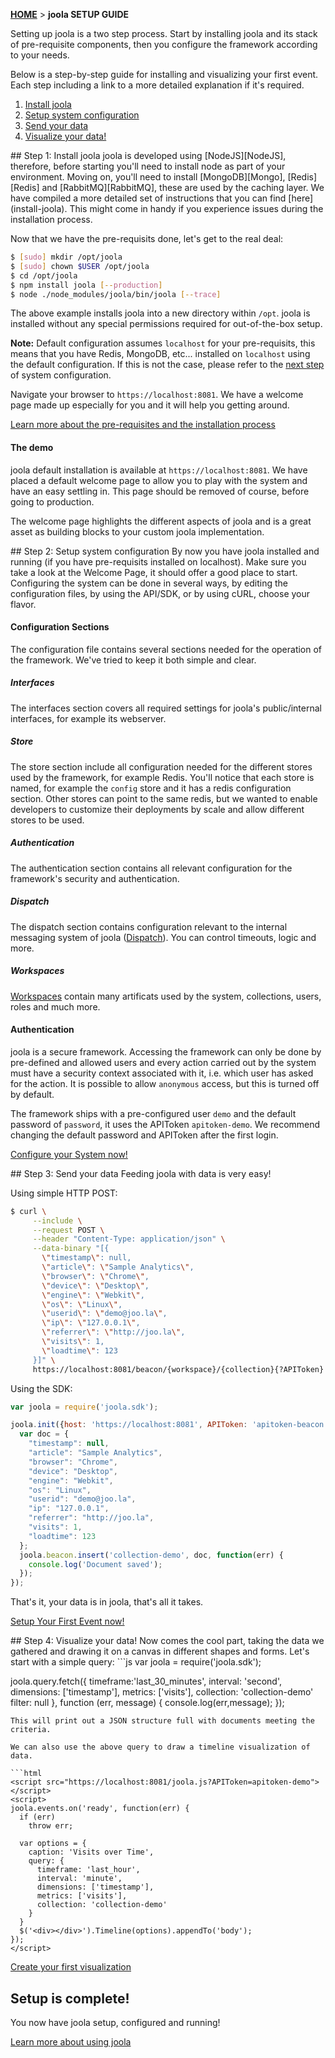 [**HOME**](Home) > **joola SETUP GUIDE**

Setting up joola is a two step process. Start by installing joola and its stack of pre-requisite components, then you configure the framework according to your needs.
 
Below is a step-by-step guide for installing and visualizing your first event. Each step including a link to a more detailed explanation if it's required. 

1. [Install joola](#step1)
2. [Setup system configuration](#step2)
3. [Send your data](#step3)
4. [Visualize your data!](#step4)

<a name="step1" />
## Step 1: Install joola
joola is developed using [NodeJS][NodeJS], therefore, before starting you'll need to install node as part of your environment.
Moving on, you'll need to install [MongoDB][Mongo], [Redis][Redis] and [RabbitMQ][RabbitMQ], these are used by the caching layer.
We have compiled a more detailed set of instructions that you can find [here](install-joola). This might come in handy if you experience issues during the installation process.

Now that we have the pre-requisits done, let's get to the real deal:
```bash
$ [sudo] mkdir /opt/joola
$ [sudo] chown $USER /opt/joola
$ cd /opt/joola
$ npm install joola [--production]
$ node ./node_modules/joola/bin/joola [--trace]
```

The above example installs joola into a new directory within `/opt`. joola is installed without any special permissions required for out-of-the-box setup.

**Note:** Default configuration assumes `localhost` for your pre-requisits, this means that you have Redis, MongoDB, etc... installed on `localhost` using the default configuration.
If this is not the case, please refer to the [next step](#step-2-setup-system-configuration) of system configuration.

Navigate your browser to `https://localhost:8081`. We have a welcome page made up especially for you and it will help you getting around.

[Learn more about the pre-requisites and the installation process](install-joola)

#### The demo
joola default installation is available at `https://localhost:8081`. We have placed a default welcome page to allow you to play with the system and have an easy settling in.
 This page should be removed of course, before going to production.

The welcome page highlights the different aspects of joola and is a great asset as building blocks to your 
custom joola implementation.

<a name="step2" />
## Step 2: Setup system configuration
By now you have joola installed and running (if you have pre-requisits installed on localhost).
Make sure you take a look at the Welcome Page, it should offer a good place to start.
Configuring the system can be done in several ways, by editing the configuration files, by using the API/SDK, or by using cURL, choose your flavor.

#### Configuration Sections
The configuration file contains several sections needed for the operation of the framework. We've tried to keep it both simple and clear.

##### Interfaces
The interfaces section covers all required settings for joola's public/internal interfaces, for example its webserver.

##### Store
The store section include all configuration needed for the different stores used by the framework, for example Redis.
You'll notice that each store is named, for example the `config` store and it has a redis configuration section.
Other stores can point to the same redis, but we wanted to enable developers to customize their deployments by scale and allow different stores to be used.

##### Authentication
The authentication section contains all relevant configuration for the framework's security and authentication.

##### Dispatch
The dispatch section contains configuration relevant to the internal messaging system of joola ([Dispatch](the-dispatch-subsystem)). You can control timeouts, logic and more.

##### Workspaces
[Workspaces](Workspaces) contain many artificats used by the system, collections, users, roles and much more.

#### Authentication
joola is a secure framework. Accessing the framework can only be done by pre-defined and allowed users and every action 
carried out by the system must have a security context associated with it, i.e. which user has asked for the action.
It is possible to allow `anonymous` access, but this is turned off by default.

The framework ships with a pre-configured user `demo` and the default password of `password`, it uses the APIToken `apitoken-demo`. We recommend changing the
 default password and APIToken after the first login.
 
[Configure your System now!](Configuration)

<a name="step3" />
## Step 3: Send your data
Feeding joola with data is very easy! 

Using simple HTTP POST:
```bash
$ curl \
     --include \
     --request POST \
     --header "Content-Type: application/json" \
     --data-binary "[{
       \"timestamp\": null,
       \"article\": \"Sample Analytics\",
       \"browser\": \"Chrome\",
       \"device\": \"Desktop\",
       \"engine\": \"Webkit\",
       \"os\": \"Linux\",
       \"userid\": \"demo@joo.la\",
       \"ip\": \"127.0.0.1\",
       \"referrer\": \"http://joo.la\",
       \"visits\": 1,
       \"loadtime\": 123
     }]" \
     https://localhost:8081/beacon/{workspace}/{collection}{?APIToken}
```

Using the SDK:
```js
var joola = require('joola.sdk');

joola.init({host: 'https://localhost:8081', APIToken: 'apitoken-beacon'}, function(err) {
  var doc = {
    "timestamp": null,
    "article": "Sample Analytics",
    "browser": "Chrome",
    "device": "Desktop",
    "engine": "Webkit",
    "os": "Linux",
    "userid": "demo@joo.la",
    "ip": "127.0.0.1",
    "referrer": "http://joo.la",
    "visits": 1,
    "loadtime": 123
  };
  joola.beacon.insert('collection-demo', doc, function(err) { 
    console.log('Document saved');
  });
});
```

That's it, your data is in joola, that's all it takes.

[Setup Your First Event now!](https://github.com/joola/joola/wiki/sdk-api-documentation#joolabeacon)

<a name="step4" />
## Step 4: Visualize your data!
Now comes the cool part, taking the data we gathered and drawing it on a canvas in different shapes and forms.
Let's start with a simple query:
```js
var joola = require('joola.sdk');

joola.query.fetch({
    timeframe:'last_30_minutes',
    interval: 'second',
    dimensions: ['timestamp'],
    metrics: ['visits'],
    collection: 'collection-demo'
    filter: null
  }, function (err, message) {
    console.log(err,message);
  });
```
This will print out a JSON structure full with documents meeting the criteria.

We can also use the above query to draw a timeline visualization of data.

```html
<script src="https://localhost:8081/joola.js?APIToken=apitoken-demo"></script>
<script>
joola.events.on('ready', function(err) {
  if (err)
    throw err;
    
  var options = {
    caption: 'Visits over Time',
    query: {
      timeframe: 'last_hour',
      interval: 'minute',
      dimensions: ['timestamp'],
      metrics: ['visits'],
      collection: 'collection-demo'
    }
  }
  $('<div></div>').Timeline(options).appendTo('body');
});
</script>
```

[Create your first visualization](your-first-visualization)

## Setup is complete!

You now have joola setup, configured and running!

[Learn more about using joola](using-joola)

[NodeJS]: http://nodejs.org
[Mongo]: http://mongodb.org
[Redis]: http://redis.io
[RabbitMQ]: http://www.rabbitmq.com